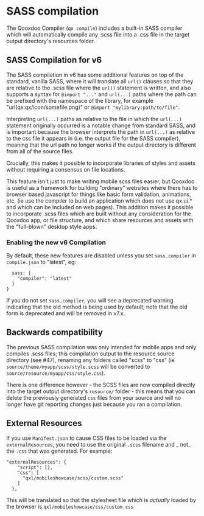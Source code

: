 # SASS compilation

The Qooxdoo Compiler (`qx compile`) includes a built-in SASS compiler which will
automatically compile any .scss file into a .css file in the target output
directory's resources folder.

## SASS Compilation for v6

The SASS compilation in v6 has some additional features on top of the standard,
vanilla SASS, where it will translate all `url()` clauses so that they are
relative to the .scss file where the `url()` statement is written, and also
supports a syntax for `@import "..."` and `url(...)` paths where the path can be
prefixed with the namespace of the library, for example
"url(qx:qx/icon/somefile.png)" or `@import "mylibrary:path/to/file"`.

Interpreting `url(...)` paths as relative to the file in which the `url(...)`
statement originally occurred is a notable change from standard SASS, and is
important because the browser interprets the path in `url(...)` as relative to
the css file it appears in (i.e. the output file for the SASS compiler), meaning
that the url path no longer works if the output directory is different from all
of the source files.

Crucially, this makes it possible to incorporate libraries of styles and assets
without requiring a consensus on file locations.

This feature isn't just to make writing mobile scss files easier, but Qooxdoo is
useful as a framework for building "ordinary" websites where there has to
browser based javascript for things like basic form validation, animations, etc.
(ie use the compiler to build an application which does not use qx.ui.\* and
which can be included on web pages). This addition makes it possible to
incorporate .scss files which are built without any consideration for the
Qooxdoo app, or file structure, and which share resources and assets with the
"full-blown" desktop style apps.

### Enabling the new v6 Compilation

By default, these new features are disabled unless you set `sass.compiler` in
`compile.json` to "latest", eg:

```
  sass: {
    "compiler": "latest"
  }
}
```

If you do not set `sass.compiler`, you will see a deprecated warning indicating
that the old method is being used by default; note that the old form is
deprecated and will be removed in v7.x.

## Backwards compatibility

The previous SASS compilation was only intended for mobile apps and only
compiles .scss files; this compilation output to the resource source directory
(see #47), renaming any folders called "scss" to "css" (ie
`source/theme/myapp/scss/style.scss` will be converted to
`source/resource/myapp/css/style.css`).

There is one difference however - the SCSS files are now compiled directly into
the target output directory's `resource/` folder - this means that you can
delete the previously generated `css` files from your source and will no longer
have git reporting changes just because you ran a compilation.

## External Resources

If you use `Manifest.json` to cause CSS files to be loaded via the
`externalResources`, you need to use the original `.scss` filename and _ not_
the `.css` that was generated. For example:

```
"externalResources": {
    "script": [],
    "css": [
      "qxl/mobileshowcase/scss/custom.scss"
    ]
  },
```

This will be translated so that the stylesheet file which is _actually_ loaded
by the browser is `qxl/mobileshowcase/css/custom.css`
